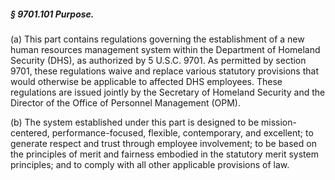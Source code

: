 ##### § 9701.101 Purpose. #####

(a) This part contains regulations governing the establishment of a new human resources management system within the Department of Homeland Security (DHS), as authorized by 5 U.S.C. 9701. As permitted by section 9701, these regulations waive and replace various statutory provisions that would otherwise be applicable to affected DHS employees. These regulations are issued jointly by the Secretary of Homeland Security and the Director of the Office of Personnel Management (OPM).

(b) The system established under this part is designed to be mission-centered, performance-focused, flexible, contemporary, and excellent; to generate respect and trust through employee involvement; to be based on the principles of merit and fairness embodied in the statutory merit system principles; and to comply with all other applicable provisions of law.